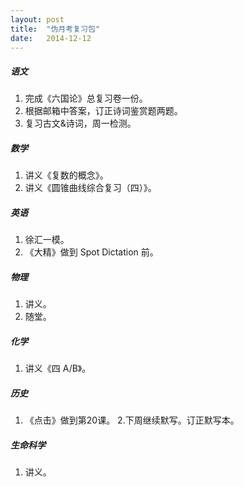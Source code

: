 ```yaml
---
layout: post
title:  "伪月考复习包"
date:   2014-12-12
---
```


##### 语文
1. 完成《六国论》总复习卷一份。
2. 根据邮箱中答案，订正诗词鉴赏题两题。
3. 复习古文&诗词，周一检测。

##### 数学
1. 讲义《复数的概念》。
2. 讲义《圆锥曲线综合复习（四）》。

##### 英语
1. 徐汇一模。
2. 《大精》做到 Spot Dictation 前。

##### 物理
1. 讲义。
2. 随堂。

##### 化学
1. 讲义《四 A/B》。

##### 历史
1. 《点击》做到第20课。
2.下周继续默写。订正默写本。

##### 生命科学
1. 讲义。